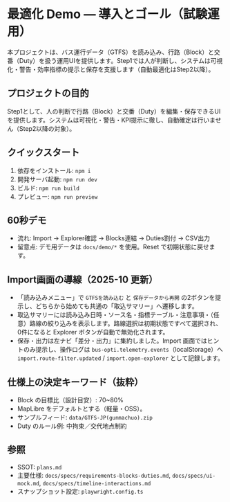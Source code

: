 <!--
  readme.md — プロジェクト概要（SSOT は plans.md）
  目的: 現場導入の合意形成と Step1 の運用範囲の明確化。
-->

# 最適化 Demo — 導入とゴール（試験運用）

本プロジェクトは、バス運行データ（GTFS）を読み込み、行路（Block）と交番（Duty）を扱う運用UIを提供します。Step1では人が判断し、システムは可視化・警告・効率指標の提示と保存を支援します（自動最適化はStep2以降）。

## プロジェクトの目的
Step1として、人の判断で行路（Block）と交番（Duty）を編集・保存できるUIを提供します。システムは可視化・警告・KPI提示に徹し、自動確定は行いません（Step2以降の対象）。

## クイックスタート
1) 依存をインストール: `npm i`
2) 開発サーバ起動: `npm run dev`
3) ビルド: `npm run build`
4) プレビュー: `npm run preview`

## 60秒デモ
- 流れ: Import → Explorer確認 → Blocks連結 → Duties割付 → CSV出力
- 留意点: デモ用データは `docs/demo/*` を使用。Reset で初期状態に戻せます。

## Import画面の導線（2025-10 更新）
- 「読み込みメニュー」で `GTFSを読み込む` と `保存データから再開` の2ボタンを提示し、どちらから始めても共通の「取込サマリー」へ遷移します。
- 取込サマリーには読み込み日時・ソース名・指標テーブル・注意事項・（任意）路線の絞り込みを表示します。路線選択は初期状態ですべて選択され、0件になると Explorer ボタンが自動で無効化されます。
- 保存・出力は左ナビ「差分・出力」に集約しました。Import 画面ではヒントのみ提示し、操作ログは `bus-opti.telemetry.events`（localStorage）へ `import.route-filter.updated` / `import.open-explorer` として記録します。

## 仕様上の決定キーワード（抜粋）
- Block の目標比（設計目安）: 70~80%
- MapLibre をデフォルトとする（軽量・OSS）。
- サンプルフィード: `data/GTFS-JP(gunmachuo).zip`
- Duty のルール例: 中拘束／交代地点制約

## 参照
- SSOT: `plans.md`
- 主要仕様: `docs/specs/requirements-blocks-duties.md`, `docs/specs/ui-mock.md`, `docs/specs/timeline-interactions.md`
- スナップショット設定: `playwright.config.ts`
